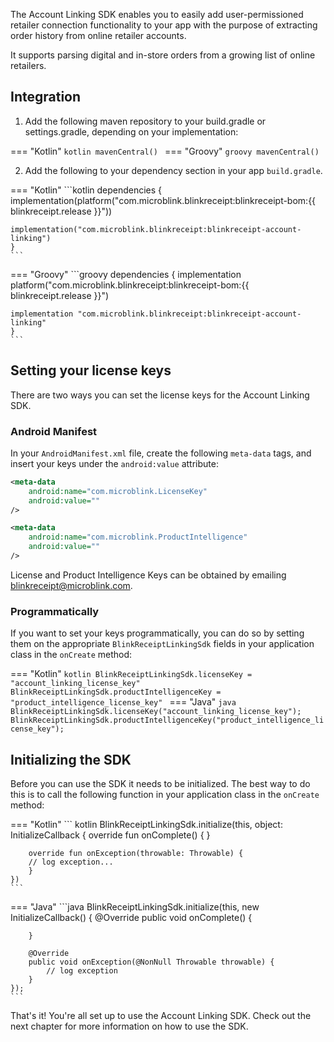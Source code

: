 
The Account Linking SDK enables you to easily add user-permissioned retailer connection functionality to your app with the purpose of extracting order history from online retailer accounts.

It supports parsing digital and in-store orders from a growing list of online retailers.

## Integration

1. Add the following maven repository to your build.gradle or settings.gradle, depending on your implementation:

=== "Kotlin"
    ```kotlin
      mavenCentral()
    ```
=== "Groovy"
    ```groovy
      mavenCentral()
    ```

2. Add the following to your dependency section in your app `build.gradle`.

=== "Kotlin"
    ```kotlin
    dependencies {
    implementation(platform("com.microblink.blinkreceipt:blinkreceipt-bom:{{ blinkreceipt.release }}"))

    implementation("com.microblink.blinkreceipt:blinkreceipt-account-linking")
    }
    ```
=== "Groovy"
    ```groovy
    dependencies {
    implementation platform("com.microblink.blinkreceipt:blinkreceipt-bom:{{ blinkreceipt.release }}")

    implementation "com.microblink.blinkreceipt:blinkreceipt-account-linking"
    }
    ```

## Setting your license keys

There are two ways you can set the license keys for the Account Linking SDK.

### Android Manifest

In your `AndroidManifest.xml` file, create the following `meta-data` tags, and insert your keys under the `android:value` attribute:

```xml
<meta-data
    android:name="com.microblink.LicenseKey"
    android:value=""
/>

<meta-data
    android:name="com.microblink.ProductIntelligence"
    android:value=""
/>
```

 License and Product Intelligence Keys can be obtained by emailing [blinkreceipt@microblink.com](mailto:blinkreceipt@microblink.com).

### Programmatically

If you want to set your keys programmatically, you can do so by setting them on the appropriate `BlinkReceiptLinkingSdk` fields in your application class in the `onCreate` method:

=== "Kotlin"
    ```kotlin
    BlinkReceiptLinkingSdk.licenseKey = "account_linking_license_key"
    BlinkReceiptLinkingSdk.productIntelligenceKey = "product_intelligence_license_key"
    ```
=== "Java"
    ```java
    BlinkReceiptLinkingSdk.licenseKey("account_linking_license_key");
    BlinkReceiptLinkingSdk.productIntelligenceKey("product_intelligence_license_key");
    ```

## Initializing the SDK

Before you can use the SDK it needs to be initialized. The best way to do this is to call the following function in your application class in the
`onCreate` method:

=== "Kotlin"
    ``` kotlin
    BlinkReceiptLinkingSdk.initialize(this, object: InitializeCallback {
        override fun onComplete() {
        }

        override fun onException(throwable: Throwable) {
        // log exception...
        }
    })
    ```
=== "Java"
    ```java
    BlinkReceiptLinkingSdk.initialize(this, new InitializeCallback() {
        @Override
        public void onComplete() {

        }

        @Override
        public void onException(@NonNull Throwable throwable) {
            // log exception
        }
    });
    ```

That's it! You're all set up to use the Account Linking SDK. Check out the next chapter for more information on how to use the SDK.
